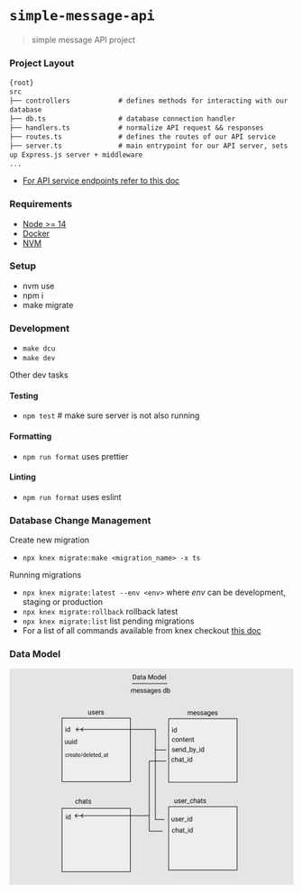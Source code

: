 # `simple-message-api`

> simple message API project

### Project Layout

```
{root}
src
├── controllers            # defines methods for interacting with our database
├── db.ts                  # database connection handler
├── handlers.ts            # normalize API request && responses
├── routes.ts              # defines the routes of our API service
├── server.ts              # main entrypoint for our API server, sets up Express.js server + middleware
...
```

- [For API service endpoints refer to this doc](./API.md)

### Requirements

- [Node >= 14](https://nodejs.org/en/download/)
- [Docker](https://docs.docker.com/get-docker/)
- [NVM](https://github.com/nvm-sh/nvm)

### Setup

- nvm use
- npm i
- make migrate

### Development

- `make dcu`
- `make dev`

Other dev tasks

#### Testing

- `npm test` # make sure server is not also running

#### Formatting

- `npm run format` uses prettier

#### Linting

- `npm run format` uses eslint

### Database Change Management

Create new migration

- `npx knex migrate:make <migration_name> -x ts`

Running migrations

- `npx knex migrate:latest --env <env>` where _env_ can be development, staging or production
- `npx knex migrate:rollback` rollback latest
- `npx knex migrate:list` list pending migrations
- For a list of all commands available from knex checkout [this doc](https://knexjs.org/#Migrations)

### Data Model

![data model for simple message api project](./images/data-model.png)
